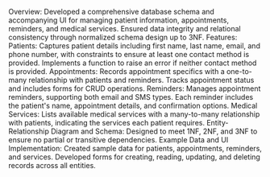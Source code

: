 Overview: Developed a comprehensive database schema and accompanying UI for managing patient information, appointments, reminders, and medical services. Ensured data integrity and relational consistency through normalized schema design up to 3NF.
Features:
Patients: Captures patient details including first name, last name, email, and phone number, with constraints to ensure at least one contact method is provided. Implements a function to raise an error if neither contact method is provided.
Appointments: Records appointment specifics with a one-to-many relationship with patients and reminders. Tracks appointment status and includes forms for CRUD operations.
Reminders: Manages appointment reminders, supporting both email and SMS types. Each reminder includes the patient's name, appointment details, and confirmation options.
Medical Services: Lists available medical services with a many-to-many relationship with patients, indicating the services each patient requires.
Entity-Relationship Diagram and Schema: Designed to meet 1NF, 2NF, and 3NF to ensure no partial or transitive dependencies.
Example Data and UI Implementation: Created sample data for patients, appointments, reminders, and services. Developed forms for creating, reading, updating, and deleting records across all entities.
